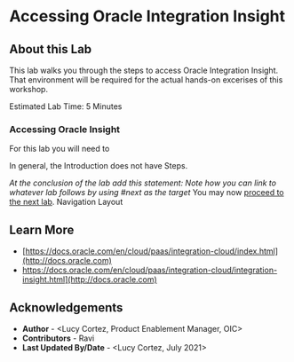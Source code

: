# Accessing Oracle Integration Insight
## About this Lab 

This lab walks you through the steps to access Oracle Integration Insight. That environment will be required for the actual hands-on excerises of this workshop. 

Estimated Lab Time: 5 Minutes

### Accessing Oracle Insight

For this lab you will need to 






In general, the Introduction does not have Steps.

*At the conclusion of the lab add this statement: Note how you can link to whatever lab follows by using #next as the target*
You may now [proceed to the next lab](#next).
Navigation Layout
## Learn More

* [https://docs.oracle.com/en/cloud/paas/integration-cloud/index.html](http://docs.oracle.com)
* https://docs.oracle.com/en/cloud/paas/integration-cloud/integration-insight.html](http://docs.oracle.com)

## Acknowledgements
* **Author** - <Lucy Cortez, Product Enablement Manager, OIC>
* **Contributors** -  Ravi 
* **Last Updated By/Date** - <Lucy Cortez, July 2021>